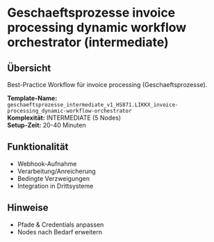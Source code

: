 # Geschaeftsprozesse invoice processing dynamic workflow orchestrator (intermediate)

## Übersicht

Best-Practice Workflow für invoice processing (Geschaeftsprozesse).

**Template-Name:** `geschaeftsprozesse_intermediate_v1_HS871.LIKKX_invoice-processing_dynamic-workflow-orchestrator`  
**Komplexität:** INTERMEDIATE (5 Nodes)  
**Setup-Zeit:** 20-40 Minuten

## Funktionalität
- Webhook-Aufnahme
- Verarbeitung/Anreicherung
- Bedingte Verzweigungen
- Integration in Drittsysteme

## Hinweise
- Pfade & Credentials anpassen
- Nodes nach Bedarf erweitern
